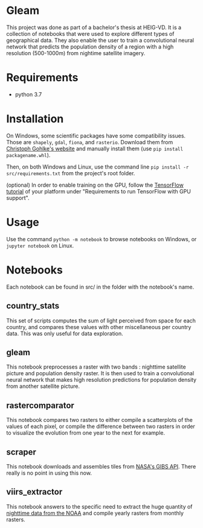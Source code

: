 # Gleam

This project was done as part of a bachelor's thesis at HEIG-VD.
It is a collection of notebooks that were used to explore different types of geographical data. They also enable the user
to train a convolutional neural network that predicts the population density of a region with a high resolution (500-1000m)
from nightime satellite imagery.

# Requirements

- python 3.7

# Installation

On Windows, some scientific packages have some compatibility issues. Those are `shapely`, `gdal`, `fiona`, and `rasterio`.
Download them from [Christoph Gohlke's website](https://www.lfd.uci.edu/~gohlke/pythonlibs/) and manually install them
(use `pip install packagename.whl`).

Then, on both Windows and Linux, use the command line `pip install -r src/requirements.txt` from the project's root folder.

(optional) In order to enable training on the GPU, follow the [TensorFlow tutorial](https://www.tensorflow.org/install/)
of your platform under "Requirements to run TensorFlow with GPU support".

# Usage

Use the command `python -m notebook` to browse notebooks on Windows, or `jupyter notebook` on Linux.

# Notebooks
Each notebook can be found in src/ in the folder with the notebook's name.

## country_stats
This set of scripts computes the sum of light perceived from space for each country, and compares these values with 
other miscellaneous per country data. This was only useful for data exploration.

## gleam
This notebook preprocesses a raster with two bands : nighttime satellite picture and population density raster. It is
then used to train a convolutional neural network that makes high resolution predictions for population density from another
satellite picture.

## rastercomparator
This notebook compares two rasters to either compile a scatterplots of the values of each pixel, or compile the difference
between two rasters in order to visualize the evolution from one year to the next for example.

## scraper
This notebook downloads and assembles tiles from [NASA's GIBS API](https://wiki.earthdata.nasa.gov/display/GIBS/GIBS+API+for+Developers). There really is no point in using this now.

## viirs_extractor
This notebook answers to the specific need to extract the huge quantity of
[nighttime data from the NOAA](https://ngdc.noaa.gov/eog/viirs/download_dnb_composites.html) and compile yearly rasters
from monthly rasters.
